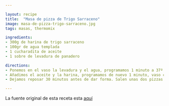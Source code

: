 ```yaml
---

layout: recipe
title:  "Masa de pizza de Trigo Sarraceno"
image: masa-de-pizza-trigo-sarraceno.jpg
tags: masas, thermomix

ingredients:
- 300g de harina de trigo sarraceno 
- 100gr de agua templada
- 1 cucharadita de aceite
- 1 sobre de levadura de panadero

directions:
- Ponemos en el vaso la levadura y el agua, programamos 1 minuto a 37º C velocidad 4
- Añadimos el aceite y la harina, programamos de nuevo 1 minuto, vaso cerrado a velocidad Espiga
- Dejamos reposar 30 minutos antes de dar forma. Salen unas dos pizzas medianas

---
```


La fuente original de esta receta esta [aquí](https://recetasparaenamorar.blogspot.com/2014/10/pizza-de-trigo-de-sarraceno.html?m=1)
